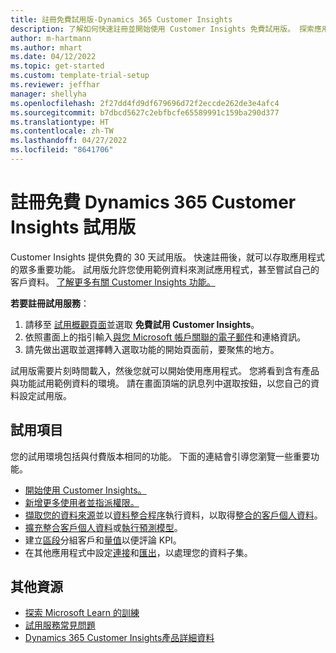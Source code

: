 ```yaml
---
title: 註冊免費試用版-Dynamics 365 Customer Insights
description: 了解如何快速註冊並開始使用 Customer Insights 免費試用版。 探索應用程式並尋找其他學習資源。
author: m-hartmann
ms.author: mhart
ms.date: 04/12/2022
ms.topic: get-started
ms.custom: template-trial-setup
ms.reviewer: jeffhar
manager: shellyha
ms.openlocfilehash: 2f27dd4fd9df679696d72f2eccde262de3e4afc4
ms.sourcegitcommit: b7dbcd5627c2ebfbcfe65589991c159ba290d377
ms.translationtype: HT
ms.contentlocale: zh-TW
ms.lasthandoff: 04/27/2022
ms.locfileid: "8641706"
---
```

# <a name="sign-up-for-a-free-dynamics-365-customer-insights-trial"></a>註冊免費 Dynamics 365 Customer Insights 試用版

Customer Insights 提供免費的 30 天試用版。 快速註冊後，就可以存取應用程式的眾多重要功能。 試用版允許您使用範例資料來測試應用程式，甚至嘗試自己的客戶資料。 [了解更多有關 Customer Insights 功能。](overview.md)

**若要註冊試用服務**：

1. 請移至 [試用概觀頁面](https://dynamics.microsoft.com/ai/customer-insights/)並選取 **免費試用 Customer Insights**。
1. 依照畫面上的指引輸入[與您 Microsoft 帳戶關聯的電子郵件](https://support.microsoft.com/windows/what-is-a-microsoft-account-4a7c48e9-ff5a-e9c6-5a5c-1a57d66c3bfa)和連絡資訊。
1. 請先做出選取並選擇轉入選取功能的開始頁面前，要聚焦的地方。

試用版需要片刻時間載入，然後您就可以開始使用應用程式。 您將看到含有產品與功能試用範例資料的環境。 請在畫面頂端的訊息列中選取按鈕，以您自己的資料設定試用版。

## <a name="what-to-try"></a>試用項目

您的試用環境包括與付費版本相同的功能。 下面的連結會引導您瀏覽一些重要功能。

- [開始使用 Customer Insights。](get-started.md)
- [新增更多使用者並指派權限。](permissions.md)
- [擷取您的資料來源](data-sources.md)並以[資料整合程序](data-unification.md)執行資料，以取得[整合的客戶個人資料](customer-profiles.md)。
- [擴充整合客戶個人資料](enrichment-hub.md)或[執行預測模型](predictions-overview.md)。
- 建立[區段](segments.md)分組客戶和[量值](measures.md)以便評論 KPI。
- 在其他應用程式中設定[連接](connections.md)和[匯出](export-destinations.md)，以處理您的資料子集。

## <a name="additional-resources"></a>其他資源

- [探索 Microsoft Learn 的訓練](/learn/browse/?filter-products=dynamics-dynamics-cust-insights)
- [試用服務常見問題](trial-faq.md)
- [Dynamics 365 Customer Insights產品詳細資料](https://dynamics.microsoft.com/ai/customer-insights/)
